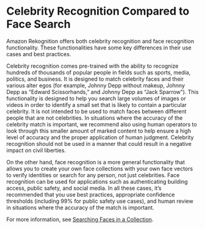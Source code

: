 # Celebrity Recognition Compared to Face Search<a name="celebrity-recognition-vs-face-search"></a>

Amazon Rekognition offers both celebrity recognition and face recognition functionality\. These functionalities have some key differences in their use cases and best practices\. 

Celebrity recognition comes pre\-trained with the ability to recognize hundreds of thousands of popular people in fields such as sports, media, politics, and business\. It is designed to match celebrity faces and their various alter egos \(for example, Johnny Depp without makeup, Johnny Depp as “Edward Scissorhands,” and Johnny Depp as “Jack Sparrow”\)\. This functionality is designed to help you search large volumes of images or videos in order to identify a small set that is likely to contain a particular celebrity\. It is not intended to be used to match faces between different people that are not celebrities\. In situations where the accuracy of the celebrity match is important, we recommend also using human operators to look through this smaller amount of marked content to help ensure a high level of accuracy and the proper application of human judgment\. Celebrity recognition should not be used in a manner that could result in a negative impact on civil liberties\. 

On the other hand, face recognition is a more general functionality that allows you to create your own face collections with your own face vectors to verify identities or search for any person, not just celebrities\. Face recognition can be used for applications such as authenticating building access, public safety, and social media\. In all these cases, it’s recommended that you use best practices, appropriate confidence thresholds \(including 99% for public safety use cases\), and human review in situations where the accuracy of the match is important\.

For more information, see [Searching Faces in a Collection](collections.md)\.